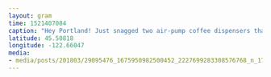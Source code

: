 ```yaml
---
layout: gram
time: 1521407084
caption: "Hey Portland! Just snagged two air-pump coffee dispensers that you are more than welcome to borrow. Hit me up!"
latitude: 45.50818
longitude: -122.66047
media:
- media/posts/201803/29095476_1675950982500452_2227699283308576768_n_17913973684080036.jpg
---
```

